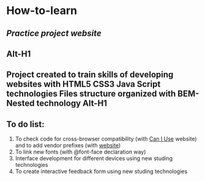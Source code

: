# How-to-learn
##  *Practice project website*
Alt-H1
------
Project created to train skills of developing websites with HTML5 CSS3 Java Script technologies
Files structure organized with BEM-Nested technology
Alt-H1
------
## To do list:
1. To check code for cross-browser compatibility (with [Can I Use](https://caniuse.com/) website) and to add vendor prefixes (with [website](https://autoprefixer.github.io]))
2. To link new fonts (with @font-face declaration way)
3. Interface development for different devices using new studing technologies
4. To create interactive feedback form using new studing technologies
